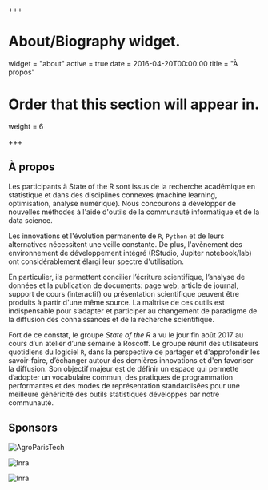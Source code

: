 +++
# About/Biography widget.
widget = "about"
active = true
date = 2016-04-20T00:00:00
title = "À propos"

# Order that this section will appear in.
weight = 6

+++

## À propos

Les participants à State of the R sont issus de la recherche académique en statistique et dans des disciplines connexes (machine learning, optimisation, analyse numérique). Nous concourons à développer de nouvelles méthodes à l'aide d'outils de la communauté informatique et de la data science.

Les innovations et l'évolution permanente de `R`, `Python` et de leurs alternatives nécessitent une veille constante. De plus, l'avènement des environnement de développement intégré (RStudio, Jupiter notebook/lab) ont considérablement élargi leur spectre d'utilisation. 

En particulier, ils permettent concilier l’écriture scientifique, l’analyse de données et la publication de documents: page web, article de journal, support de cours (interactif) ou présentation scientifique peuvent être produits à partir d'une même source. La maîtrise de ces outils est indispensable pour s’adapter et participer au changement de paradigme de la diffusion des connaissances et de la recherche scientifique.

Fort de ce constat, le groupe _State of the R_ a vu le jour fin août 2017 au cours d’un atelier d’une semaine à Roscoff. Le groupe
réunit des utilisateurs quotidiens du logiciel `R`, dans la perspective de partager et d'approfondir les savoir-faire, d’échanger autour des dernières innovations et d'en favoriser la diffusion.  Son objectif majeur est de définir un espace qui permette d’adopter un vocabulaire commun, des pratiques de programmation performantes et des modes de représentation standardisées pour une meilleure généricité des outils statistiques développés par notre communauté.

## Sponsors

![AgroParisTech](/img/logo_agro.png) 

![Inra](/img/logo_MIA.png)

![Inra](/img/logo_INRA.jpg)

<!--  

## Organisation 

Le groupe, animé par Julie Aubert, [Julien Chiquet](http://julien.cremeriefamily.info) et [Marie-Pierre Étienne](https://irmar.univ-rennes1.fr/interlocuteurs/marie-pierre-etienne), se réunit au cours d'ateliers mensuels à AgroParisTech. Les partipants doivent contribuer aux ateliers: pour s'inscire,  

![AgroParisTech](/img/logo_agro.png)

Le groupe s'est consolidé autour d'un réseau méthodologique du département MIA de l'Inra, animé par Julie Aubert, [Julien Chiquet](http://julien.cremeriefamily.info) et Marie-Pierre Étienne. Une 30aine de personnes sont inscrites à la liste de diffusion (AgroParisTech et AgroCampus Ouest, MIA Paris/Jouy LaMME, Institut Curie)
![Inra](/img/logo_inra.jpg)
-->